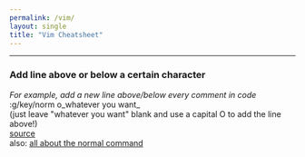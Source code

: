 ```yaml
---
permalink: /vim/
layout: single
title: "Vim Cheatsheet"
---
```


<hr>

### Add line above or below a certain character  
_For example, add a new line above/below every comment in code_  
:g/key/norm o_whatever you want_  
(just leave "whatever you want" blank and use a capital O to add the line above!)  
[source](https://stackoverflow.com/questions/9027159/search-for-string-and-add-line-in-vi-vim)  
also: [all about the normal command](http://learnvimscriptthehardway.stevelosh.com/chapters/29.html)

